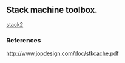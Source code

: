 ## Stack machine toolbox.

[stack2](stack2/stack2.systemverilog.md)


### References

http://www.jopdesign.com/doc/stkcache.pdf
